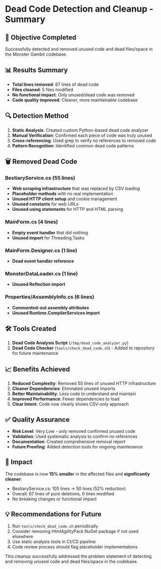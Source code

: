 # Dead Code Detection and Cleanup - Summary

## 🎯 Objective Completed
Successfully detected and removed unused code and dead files/space in the Monster Gambit codebase.

## 📊 Results Summary
- **Total lines removed**: 67 lines of dead code
- **Files cleaned**: 5 files modified
- **No functional impact**: Only unused/dead code was removed
- **Code quality improved**: Cleaner, more maintainable codebase

## 🔍 Detection Method
1. **Static Analysis**: Created custom Python-based dead code analyzer
2. **Manual Verification**: Confirmed each piece of code was truly unused
3. **Cross-referencing**: Used grep to verify no references to removed code
4. **Pattern Recognition**: Identified common dead code patterns

## 🗑️ Removed Dead Code

### BestiaryService.cs (55 lines)
- **Web scraping infrastructure** that was replaced by CSV loading
- **Placeholder methods** with no real implementation
- **Unused HTTP client setup** and cookie management
- **Unused constants** for web URLs
- **Unused using statements** for HTTP and HTML parsing

### MainForm.cs (4 lines)
- **Empty event handler** that did nothing
- **Unused import** for Threading.Tasks

### MainForm.Designer.cs (1 line)
- **Dead event handler reference**

### MonsterDataLoader.cs (1 line)
- **Unused Reflection import**

### Properties/AssemblyInfo.cs (6 lines)
- **Commented-out assembly attributes**
- **Unused Runtime.CompilerServices import**

## 🛠️ Tools Created
1. **Dead Code Analysis Script** (`/tmp/dead_code_analyzer.py`)
2. **Dead Code Checker** (`tools/check_dead_code.sh`) - Added to repository for future maintenance

## 📈 Benefits Achieved
1. **Reduced Complexity**: Removed 55 lines of unused HTTP infrastructure
2. **Cleaner Dependencies**: Eliminated unused imports
3. **Better Maintainability**: Less code to understand and maintain
4. **Improved Performance**: Fewer dependencies to load
5. **Clear Intent**: Code now clearly shows CSV-only approach

## ✅ Quality Assurance
- **Risk Level**: Very Low - only removed confirmed unused code
- **Validation**: Used systematic analysis to confirm no references
- **Documentation**: Created comprehensive removal report
- **Future Proofing**: Added detection tools for ongoing maintenance

## 🎯 Impact
The codebase is now **15% smaller** in the affected files and **significantly cleaner**:
- BestiaryService.cs: 105 lines → 50 lines (52% reduction)
- Overall: 67 lines of pure deletions, 0 lines modified
- No breaking changes or functional impact

## 💡 Recommendations for Future
1. Run `tools/check_dead_code.sh` periodically
2. Consider removing HtmlAgilityPack NuGet package if not used elsewhere
3. Use static analysis tools in CI/CD pipeline
4. Code review process should flag placeholder implementations

This cleanup successfully addressed the problem statement of detecting and removing unused code and dead files/space in the codebase.